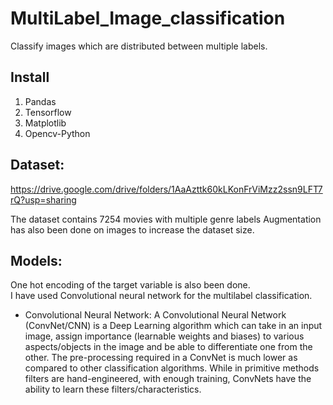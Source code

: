 # MultiLabel_Image_classification
Classify images which are distributed between multiple labels.

## Install
1) Pandas
2) Tensorflow
3) Matplotlib
4) Opencv-Python

## Dataset: 
https://drive.google.com/drive/folders/1AaAzttk60kLKonFrViMzz2ssn9LFT7rQ?usp=sharing

The dataset contains 7254 movies with multiple genre labels
Augmentation has also been done on images to increase the dataset size.

## Models:
One hot encoding of the target variable is also been done.<br>
I have used Convolutional neural network for the multilabel classification.
<br>

- Convolutional Neural Network: 
A Convolutional Neural Network (ConvNet/CNN) is a Deep Learning algorithm which can take in an input image, assign importance (learnable weights and biases) to various aspects/objects in the image and be able to differentiate one from the other. The pre-processing required in a ConvNet is much lower as compared to other classification algorithms. While in primitive methods filters are hand-engineered, with enough training, ConvNets have the ability to learn these filters/characteristics.
